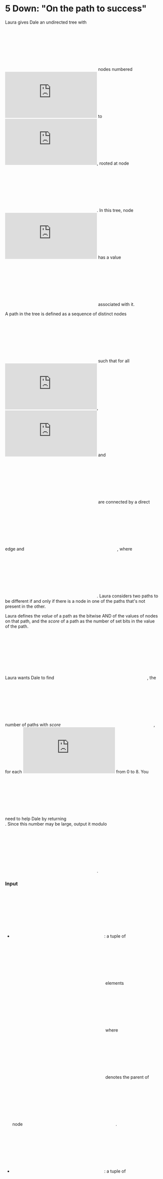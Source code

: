# 5 Down: "On the path to success"

Laura gives Dale an undirected tree with ![\inline N](http://latex.codecogs.com/svg.latex?%5Cinline%20N) nodes numbered ![\inline 1](http://latex.codecogs.com/svg.latex?%5Cinline%201) to ![\inline N](http://latex.codecogs.com/svg.latex?%5Cinline%20N), rooted at node ![\inline 1](http://latex.codecogs.com/svg.latex?%5Cinline%201). In this tree, node ![\inline i](http://latex.codecogs.com/svg.latex?%5Cinline%20i) has a value ![\inline V_i](http://latex.codecogs.com/svg.latex?%5Cinline%20V_i) associated with it.

A path in the tree is defined as a sequence of distinct nodes ![\inline x_1, x_2, ..., x_k](http://latex.codecogs.com/svg.latex?%5Cinline%20x_1%2C%20x_2%2C%20...%2C%20x_k) such that for all ![\inline j](http://latex.codecogs.com/svg.latex?%5Cinline%20j), ![\inline x_j](http://latex.codecogs.com/svg.latex?%5Cinline%20x_j) and ![\inline x_{j+1}](http://latex.codecogs.com/svg.latex?%5Cinline%20x_%7Bj%2B1%7D) are connected by a direct edge and ![\inline 1 \leq x_j \leq N](http://latex.codecogs.com/svg.latex?%5Cinline%201%20%5Cleq%20x_j%20%5Cleq%20N), where ![\inline k \geq 1](http://latex.codecogs.com/svg.latex?%5Cinline%20k%20%5Cgeq%201). Laura considers two paths to be different if and only if there is a node in one of the paths that's not present in the other.

Laura defines the *value* of a path as the bitwise AND of the values of nodes on that path, and the *score* of a path as the number of set bits in the value of the path.

Laura wants Dale to find ![\inline f(k)](http://latex.codecogs.com/svg.latex?%5Cinline%20f%28k%29), the number of paths with *score* ![\inline k](http://latex.codecogs.com/svg.latex?%5Cinline%20k), for each ![\inline k](http://latex.codecogs.com/svg.latex?%5Cinline%20k) from 0 to 8. You need to help Dale by returning ![\inline \sum_{i = 0}^{8} f(i) \times 2^i](http://latex.codecogs.com/svg.latex?%5Cinline%20%5Csum_%7Bi%20%3D%200%7D%5E%7B8%7D%20f%28i%29%20%5Ctimes%202%5Ei). Since this number may be large, output it modulo ![\inline 10^9 + 7](http://latex.codecogs.com/svg.latex?%5Cinline%2010%5E9%20%2B%207).

### Input

- ![\inline P](http://latex.codecogs.com/svg.latex?%5Cinline%20P): a tuple of ![\inline N-1](http://latex.codecogs.com/svg.latex?%5Cinline%20N-1) elements ![\inline P_1, P_2, ..., P_{N-1}](http://latex.codecogs.com/svg.latex?%5Cinline%20P_1%2C%20P_2%2C%20...%2C%20P_%7BN-1%7D) where ![\inline P_i](http://latex.codecogs.com/svg.latex?%5Cinline%20P_i) denotes the parent of node ![\inline i+1](http://latex.codecogs.com/svg.latex?%5Cinline%20i%2B1).
- ![\inline V](http://latex.codecogs.com/svg.latex?%5Cinline%20V): a tuple of ![\inline N](http://latex.codecogs.com/svg.latex?%5Cinline%20N) integers ![\inline V_1, V_2, ..., V_{N}](http://latex.codecogs.com/svg.latex?%5Cinline%20V_1%2C%20V_2%2C%20...%2C%20V_%7BN%7D) where ![\inline V_i](http://latex.codecogs.com/svg.latex?%5Cinline%20V_i) denotes the value of node ![\inline i](http://latex.codecogs.com/svg.latex?%5Cinline%20i).

### Constraints

- ![\inline 2 \le N \le 40000](http://latex.codecogs.com/svg.latex?%5Cinline%202%20%5Cle%20N%20%5Cle%2040000)
- ![\inline 0 \le V_i < 2^{8}](http://latex.codecogs.com/svg.latex?%5Cinline%200%20%5Cle%20V_i%20%3C%202%5E%7B8%7D), for all ![\inline i](http://latex.codecogs.com/svg.latex?%5Cinline%20i)

## My Solution

This problem had me worried until I read "bitwise AND" because I realised that `0 & x = 0`, so we can just loop through every node in the tree, do a tree search from that node - keeping track of the value of the path to each node along the way - until the value hits 0. We then know that after this point, the value of the paths to every node that has not been seen will be 0 as well, so we can stop exploring. The problem statement defines paths to be the same if they have the same pair of start/end nodes, so I actually count every path twice, meaning that I need to halve the values I get for f(i).

I have a feeling that a test case with every node having value 255 would take too long for my program, but fortunately the test cases that were given must have been reasonable because my program had no trouble finishing in time.
